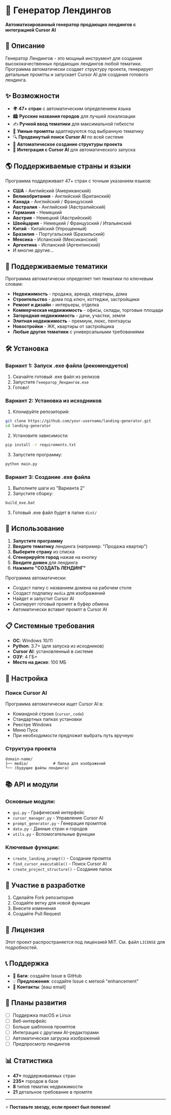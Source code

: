# 🚀 Генератор Лендингов

**Автоматизированный генератор продающих лендингов с интеграцией Cursor AI**

## 📝 Описание

Генератор Лендингов - это мощный инструмент для создания высококачественных продающих лендингов любой тематики. Программа автоматически создает структуру проекта, генерирует детальные промпты и запускает Cursor AI для создания готового лендинга.

## ✨ Возможности

- 🌍 **47+ стран** с автоматическим определением языка
- 🏙️ **Русские названия городов** для лучшей локализации
- ✍️ **Ручной ввод тематики** для максимальной гибкости
- 🎯 **Умные промпты** адаптируются под выбранную тематику
- 🔍 **Продвинутый поиск Cursor AI** по всей системе
- 📁 **Автоматическое создание структуры проекта**
- 🚀 **Интеграция с Cursor AI** для автоматического запуска

## 🌎 Поддерживаемые страны и языки

Программа поддерживает 47+ стран с точным указанием языков:
- **США** - Английский (Американский)
- **Великобритания** - Английский (Британский)  
- **Канада** - Английский / Французский
- **Австралия** - Английский (Австралийский)
- **Германия** - Немецкий
- **Австрия** - Немецкий (Австрийский)
- **Швейцария** - Немецкий / Французский / Итальянский
- **Китай** - Китайский (Упрощенный)
- **Бразилия** - Португальский (Бразильский)
- **Мексика** - Испанский (Мексиканский)
- **Аргентина** - Испанский (Аргентинский)
- И многие другие...

## 🎨 Поддерживаемые тематики

Программа автоматически определяет тип тематики по ключевым словам:
- **Недвижимость** - продажа, аренда, квартиры, дома
- **Строительство** - дома под ключ, коттеджи, застройщики
- **Ремонт и дизайн** - интерьеры, отделка
- **Коммерческая недвижимость** - офисы, склады, торговые площади
- **Загородная недвижимость** - дачи, участки, земля
- **Элитная недвижимость** - премиум, люкс, пентхаусы
- **Новостройки** - ЖК, квартиры от застройщика
- **Любые другие тематики** с универсальными требованиями

## 🛠️ Установка

### Вариант 1: Запуск .exe файла (рекомендуется)

1. Скачайте готовый .exe файл из релизов
2. Запустите `Генератор_Лендингов.exe`
3. Готово!

### Вариант 2: Установка из исходников

1. Клонируйте репозиторий:
```bash
git clone https://github.com/your-username/landing-generator.git
cd landing-generator
```

2. Установите зависимости:
```bash
pip install -r requirements.txt
```

3. Запустите программу:
```bash
python main.py
```

### Вариант 3: Создание .exe файла

1. Выполните шаги из "Варианта 2"
2. Запустите сборку:
```bash
build_exe.bat
```
3. Готовый .exe файл будет в папке `dist/`

## 🚀 Использование

1. **Запустите программу**
2. **Введите тематику** лендинга (например: "Продажа квартир")
3. **Выберите страну** из списка
4. **Сгенерируйте город** нажав на кнопку
5. **Введите домен** для лендинга
6. **Нажмите "СОЗДАТЬ ЛЕНДИНГ"**

Программа автоматически:
- Создаст папку с названием домена на рабочем столе
- Создаст подпапку `media` для изображений
- Найдет и запустит Cursor AI
- Скопирует готовый промпт в буфер обмена
- Автоматически вставит промпт в Cursor AI

## 📋 Системные требования

- **ОС**: Windows 10/11
- **Python**: 3.7+ (для запуска из исходников)
- **Cursor AI**: установленный в системе
- **ОЗУ**: 4 ГБ+
- **Место на диске**: 100 МБ

## 🔧 Настройка

### Поиск Cursor AI

Программа автоматически ищет Cursor AI в:
- Командной строке (`cursor`, `code`)
- Стандартных папках установки
- Реестре Windows
- Меню Пуск
- При необходимости предложит выбрать путь вручную

### Структура проекта

```
domain-name/
├── media/           # Папка для изображений
└── (будущие файлы лендинга)
```

## 📚 API и модули

### Основные модули:
- `gui.py` - Графический интерфейс
- `cursor_manager.py` - Управление Cursor AI
- `prompt_generator.py` - Генерация промптов
- `data.py` - Данные стран и городов
- `utils.py` - Вспомогательные функции

### Ключевые функции:
- `create_landing_prompt()` - Создание промпта
- `find_cursor_executable()` - Поиск Cursor AI
- `create_project_structure()` - Создание папок

## 🤝 Участие в разработке

1. Сделайте Fork репозитория
2. Создайте ветку для новой функции
3. Внесите изменения
4. Создайте Pull Request

## 📄 Лицензия

Этот проект распространяется под лицензией MIT. См. файл `LICENSE` для подробностей.

## 📞 Поддержка

- 🐛 **Баги**: создайте Issue в GitHub
- 💡 **Предложения**: создайте Issue с меткой "enhancement"
- 📧 **Контакты**: [ваш email]

## 🎯 Планы развития

- [ ] Поддержка macOS и Linux
- [ ] Веб-интерфейс
- [ ] Больше шаблонов промптов
- [ ] Интеграция с другими AI-редакторами
- [ ] Автоматическая загрузка изображений
- [ ] Предпросмотр лендингов

## 📊 Статистика

- **47+** поддерживаемых стран
- **235+** городов в базе
- **8** типов тематик недвижимости
- **21** детальное требование в промпте

---

⭐ **Поставьте звезду, если проект был полезен!** 